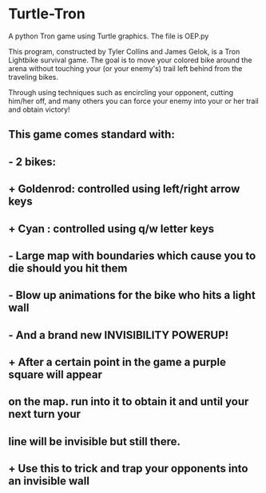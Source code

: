 # Turtle-Tron
A python Tron game using Turtle graphics. The file is OEP.py

This program, constructed by Tyler Collins and James Gelok, is a Tron Lightbike survival game. The goal is to move your colored bike around the arena without touching your (or your enemy's) trail left behind from the traveling bikes.

Through using techniques such as encircling your opponent, cutting him/her off, and many others you can force your enemy into your or her trail and obtain victory!

## This game comes standard with:
##     - 2 bikes:
##         + Goldenrod: controlled using left/right arrow keys
##         + Cyan     : controlled using q/w letter keys
##     - Large map with boundaries which cause you to die should you hit them
##     - Blow up animations for the bike who hits a light wall
##     - And a brand new INVISIBILITY POWERUP!
##             + After a certain point in the game a purple square will appear
##               on the map. run into it to obtain it and until your next turn your
##               line will be invisible but still there.
##             + Use this to trick and trap your opponents into an invisible wall
